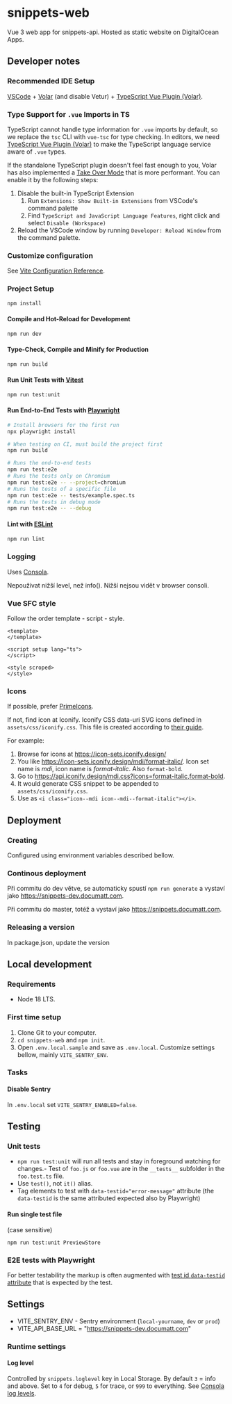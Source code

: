 # snippets-web

Vue 3 web app for snippets-api. Hosted as static website on DigitalOcean Apps.

## Developer notes

### Recommended IDE Setup

[VSCode](https://code.visualstudio.com/) + [Volar](https://marketplace.visualstudio.com/items?itemName=Vue.volar) (and disable Vetur) + [TypeScript Vue Plugin (Volar)](https://marketplace.visualstudio.com/items?itemName=Vue.vscode-typescript-vue-plugin).

### Type Support for `.vue` Imports in TS

TypeScript cannot handle type information for `.vue` imports by default, so we replace the `tsc` CLI with `vue-tsc` for type checking. In editors, we need [TypeScript Vue Plugin (Volar)](https://marketplace.visualstudio.com/items?itemName=Vue.vscode-typescript-vue-plugin) to make the TypeScript language service aware of `.vue` types.

If the standalone TypeScript plugin doesn't feel fast enough to you, Volar has also implemented a [Take Over Mode](https://github.com/johnsoncodehk/volar/discussions/471#discussioncomment-1361669) that is more performant. You can enable it by the following steps:

1. Disable the built-in TypeScript Extension
    1) Run `Extensions: Show Built-in Extensions` from VSCode's command palette
    2) Find `TypeScript and JavaScript Language Features`, right click and select `Disable (Workspace)`
2. Reload the VSCode window by running `Developer: Reload Window` from the command palette.

### Customize configuration

See [Vite Configuration Reference](https://vitejs.dev/config/).

### Project Setup

```sh
npm install
```

#### Compile and Hot-Reload for Development

```sh
npm run dev
```

#### Type-Check, Compile and Minify for Production

```sh
npm run build
```

#### Run Unit Tests with [Vitest](https://vitest.dev/)

```sh
npm run test:unit
```

#### Run End-to-End Tests with [Playwright](https://playwright.dev)

```sh
# Install browsers for the first run
npx playwright install

# When testing on CI, must build the project first
npm run build

# Runs the end-to-end tests
npm run test:e2e
# Runs the tests only on Chromium
npm run test:e2e -- --project=chromium
# Runs the tests of a specific file
npm run test:e2e -- tests/example.spec.ts
# Runs the tests in debug mode
npm run test:e2e -- --debug
```

#### Lint with [ESLint](https://eslint.org/)

```sh
npm run lint
```

### Logging

Uses [Consola](https://github.com/unjs/consola).

Nepoužívat nižší level, než info(). Nižší nejsou vidět v browser consoli.

### Vue SFC style

Follow the order template - script - style.

```
<template>
</template>

<script setup lang="ts">
</script>

<style scroped>
</style>
```

### Icons

If possible, prefer [PrimeIcons](https://primevue.org/icons/#list).

If not, find icon at Iconify. Iconify CSS data-uri SVG icons defined in `assets/css/iconify.css`. This file is created according to [their guide](https://iconify.design/docs/usage/css/no-code/).

For example:

1. Browse for icons at https://icon-sets.iconify.design/
2. You like https://icon-sets.iconify.design/mdi/format-italic/. Icon set name is *mdi*, icon name is *format-italic*. Also `format-bold`.
3. Go to https://api.iconify.design/mdi.css?icons=format-italic,format-bold.
4. It would generate CSS snippet to be appended to `assets/css/iconify.css`.
5. Use as `<i class="icon--mdi icon--mdi--format-italic"></i>`.

## Deployment

### Creating

Configured using environment variables described bellow.

### Continous deployment

Při commitu do dev větve, se automaticky spustí `npm run generate` a vystaví jako https://snippets-dev.documatt.com.

Při commitu do master, totéž a vystaví jako https://snippets.documatt.com.

### Releasing a version

In package.json, update the version

## Local development

### Requirements

* Node 18 LTS.

### First time setup

1. Clone Git to your computer.
2. `cd snippets-web` and `npm init`.
3. Open `.env.local.sample` and save as `.env.local`. Customize settings bellow, mainly `VITE_SENTRY_ENV`.

### Tasks

#### Disable Sentry

In `.env.local` set `VITE_SENTRY_ENABLED=false`.

## Testing

### Unit tests

- `npm run test:unit` will run all tests and stay in foreground watching for changes.- Test of `foo.js` or `foo.vue` are in the `__tests__` subfolder in the `foo.test.ts` file.
- Use `test()`, not `it()` alias.
- Tag elements to test with `data-testid="error-message"` attribute (the `data-testid` is the same attributed expected also by Playwright)

#### Run single test file

(case sensitive)

```
npm run test:unit PreviewStore
```

### E2E tests with Playwright

For better testability the markup is often augmented with [test id `data-testid` attribute](https://playwright.dev/docs/locators#locate-by-test-id) that is expected by the test.

## Settings

* VITE_SENTRY_ENV - Sentry environment (`local-yourname`, `dev` or `prod`)
* VITE_API_BASE_URL = "https://snippets-dev.documatt.com"

### Runtime settings

#### Log level

Controlled by `snippets.loglevel` key in Local Storage. By default `3` = info and above. Set to `4` for debug, `5` for trace, or `999` to everything. See [Consola log levels](https://github.com/unjs/consola#log-level).

